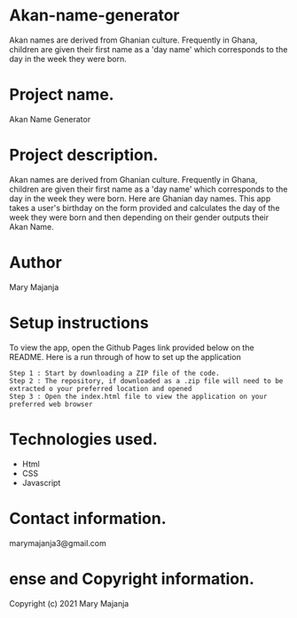 # Akan-name-generator
Akan names are derived from Ghanian culture. Frequently in Ghana, children are given their first name as a 'day name' which corresponds to the day in the week they were born.
<h1>Project name.</h1>
Akan Name Generator
<h1>Project description.</h1>
Akan names are derived from Ghanian culture. Frequently in Ghana, children are given their first name as a 'day name' which corresponds to the day in the week they were born. Here are Ghanian day names. This app takes a user's birthday on the form provided and calculates the day of the week they were born and then depending on their gender outputs their Akan Name. 
<h1>Author</h1>
Mary Majanja
<h1>Setup instructions</h1>
To view the app, open the Github Pages link provided below on the README. Here is a run through of how to set up the application

    Step 1 : Start by downloading a ZIP file of the code.
    Step 2 : The repository, if downloaded as a .zip file will need to be extracted o your preferred location and opened
    Step 3 : Open the index.html file to view the application on your preferred web browser

<h1>Technologies used.</h1>
<ul>
    <li>Html</li>
    <li>CSS</li>
    <li>Javascript</li>
</ul>
<h1>Contact information.</h1>
marymajanja3@gmail.com
<h1>ense and Copyright information.</h1>
Copyright (c) 2021 Mary Majanja
